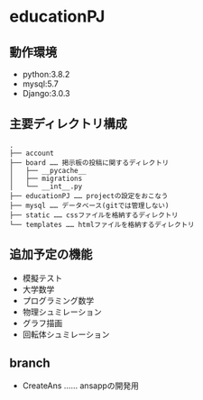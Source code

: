 # educationPJ

## 動作環境

* python:3.8.2
* mysql:5.7
* Django:3.0.3

## 主要ディレクトリ構成

```
.
├── account
├── board …… 掲示板の投稿に関するディレクトリ
│   ├── __pycache__
│   ├── migrations
│   └── __int__.py
├── educationPJ …… projectの設定をおこなう
├── mysql …… データベース(gitでは管理しない)
├── static …… cssファイルを格納するディレクトリ
└── templates …… htmlファイルを格納するディレクトリ

```
## 追加予定の機能

- 模擬テスト
- 大学数学
- プログラミング数学
- 物理シュミレーション
- グラフ描画
- 回転体シュミレーション

## branch

- CreateAns …… ansappの開発用

<!-- Slack連携 --->